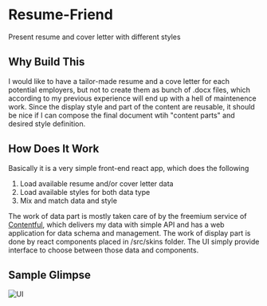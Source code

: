 # Resume-Friend
Present resume and cover letter with different styles

## Why Build This
I would like to have a tailor-made resume and a cove letter for each potential employers, but not to create them as bunch of .docx files, which according to my previous experience will end up with a hell of maintenence work. Since the display style and part of the content are reusable, it should be nice if I can compose the final document wtih "content parts" and desired style definition.

## How Does It Work
Basically it is a very simple front-end react app, which does the following
1. Load available resume and/or cover letter data
2. Load available styles for both data type
3. Mix and match data and style

The work of data part is mostly taken care of by the freemium service of [Contentful](https://www.contentful.com/), which delivers my data with simple API and has a web application for data schema and management. The work of display part is done by react components placed in /src/skins folder. The UI simply provide interface to choose between those data and components.

## Sample Glimpse
![UI](https://i.imgur.com/FrArI8O.png)
